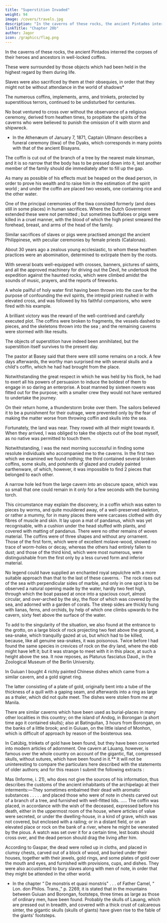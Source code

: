 ```yaml
---
title: "Superstition Invaded"
weight: 94
image: /covers/travels.jpg
description: "In the caverns of these rocks, the ancient Pintados interred the corpses of their heroes and ancestors in well-locked coffins."
linkTitle: "Chapter 20b"
author: Jagor
icon: /graphics/flag.png
---
```




<!-- Rocks in the Sea near Nipa-Nipa.  -->

In the caverns of these rocks, the ancient Pintados interred the corpses of their heroes and ancestors in well-locked coffins. 

These were surrounded by those objects which had been held in the highest regard by them during life. 

Slaves were also sacrificed by them at their obsequies, in order that they might not be without attendance in the world of shadows*

The numerous coffins, implements, arms, and trinkets, protected by superstitious terrors, continued to be undisturbed for centuries. 

No boat ventured to cross over without the observance of a religious ceremony, derived from heathen times, to propitiate the spirits of the caverns who were believed to punish the omission of it with storm and shipwreck.

* In the Athenæum of January 7, 1871, Captain Ullmann describes a funeral ceremony (tiwa) of the Dyaks, which corresponds in many points with that of the ancient Bisayans. 

The coffin is cut out of the branch of a tree by the nearest male kinsman, and it is so narrow that the body has to be pressed down into it, lest another member of the family should die immediately after to fill up the gap. 

As many as possible of his effects must be heaped on the dead person, in order to prove his wealth and to raise him in the estimation of the spirit world ; and under the coffin are placed two vessels, one containing rice and the other water.

One of the principal ceremonies of the tiwa consisted formerly (and does still in some places) in human sacrifices. Where the Dutch Government extended these were not permitted ; but sometimes buffaloes or pigs were killed in a cruel manner, with the blood of which the high priest smeared the forehead, breast, and arms of the head of the family. 

Similar sacrifices of slaves or pigs were practised amongst the ancient Philippinese, with peculiar ceremonies by female priests (Catalonas).

About 30 years ago a zealous young ecclesiastic, to whom these heathen practices were an abomination, determined to extirpate them by the roots. 

With several boats well-equipped with crosses, banners, pictures of saints, and all the approved machinery for driving out the Devil, he undertook the expedition against the haunted rocks, which were climbed amidst the sounds of music, prayers, and the reports of fireworks. 

A whole pailful of holy water first having been thrown into the cave for the purpose of confounding the evil spirits, the intrepid priest rushed in with elevated cross, and was followed by his faithful companions, who were fired with his example. 

A brilliant victory was the reward of the well-contrived and carefully executed plot. The coffins were broken to fragments, the vessels dashed to pieces, and the skeletons thrown into the sea ; and the remaining caverns were stormed with like results. 

The objects of superstition have indeed been annihilated, but the superstition itself survives to the present day.

The pastor at Basey said that there were still some remains on a rock. A few days afterwards, the worthy man surprised me with several skulls and a child's coffin, which he had had brought from the place. 

Notwithstanding the great respect in which he was held by his flock, he had to exert all his powers of persuasion to induce the boldest of them to engage in so daring an enterprise. A boat manned by sixteen rowers was fitted out for the purpose; with a smaller crew they would not have ventured to undertake the journey.

On their return home, a thunderstorm broke over them. The sailors believed it to be a punishment for their outrage, were prevented only by the fear of making the matter worse from throwing coffin and skulls into the sea. 

Fortunately, the land was near. They rowed with all their might towards it. When they arrived, I was obliged to take the objects out of the boat myself, as no native was permitted to touch them.

Notwithstanding, I was the next morning successful in finding some resolute individuals who accompanied me to the caverns. In the first two which we examined we found nothing; the third contained several broken coffins, some skulls, and potsherds of glazed and crudely painted earthenware, of which, however, it was impossible to find 2 pieces that belonged to each other. 

A  narrow hole led from the large cavern into an obscure  space, which was so small  that one could remain in it only for a few seconds with the burning torch. 

This circumstance may  explain the discovery, in a coffin which was eaten to pieces by worms, and quite mouldered away, of a well-preserved skeleton, or rather a mummy, for in many places there were carcases clothed with dry fibres of muscle and skin. It lay upon a mat of pandanus, which was yet recognisable, with a cushion under the head stuffed with plants, and covered with matting of pandanus. There were no other remains of woven material. The coffins were of three shapes and without any ornament. Those of the first form, which were of excellent molave-wood, showed no trace of worm-holes or decay, whereas the others had entirely fallen to dust; and those of the third kind, which were most numerous, were distinguishable from the first only by a less curved form and inferior material.


No legend could have supplied an enchanted royal sepulchre with a more suitable approach than that to the last of these caverns. · The rock rises out of the sea with perpendicular sides of marble, and only in one spot is to be observed a natural opening made by the water, hardly two feet high, through which the boat passed at once into a spacious court, almost circular, and over-arched by the sky, the floor of which was covered by the sea, and adorned with a garden of corals. The steep sides are thickly hung with lianas, ferns, and orchids, by help of which one climbs upwards to the cavern, sixty feet above the surface of the water. 

To add to the singularity of the situation, we also found at the entrance to the grotto, on a large block of rock projecting two feet above the ground, a sea-snake, which tranquilly gazed at us, but which had to be killed, because, like all genuine sea-snakes, it was poisonous. Twice before I had found the same species in crevices of rock on the dry land, where the ebb might have left it; but it was strange to meet with it in this place, at such a height above the sea. It now reposes, as Platurus fasciatus Daud., in the Zoological Museum of the Berlin University.

In Guíuan I bought 4 richly painted Chinese dishes which came from a similar cavern, and a gold signet ring. 

The latter consisting of a plate of gold, originally bent into a tube of the thickness of a quill with a gaping seam, and afterwards into a ring as large as a thaler, which did not quite meet. The dishes were stolen from me at Manila.

There are similar caverns which have been used as burial-places in many other localities in this country; on the island of Andog, in Borongan (a short time ago it contained skulls); also at Batinguítan, 3 hours from Borongan, on the banks of a little brook; and in Guiuan, on the little island of Monhon, which is difficult of approach by reason of the boisterous sea. 

In Catúbig, trinkets of gold have been found, but they have been converted into modern articles of adornment. One cavern at Láuang, however, is famous over the whole country on account of the gigantic, flat, compressed skulls, without sutures, which have been found in it.** It will not be uninteresting to compare the particulars here described with the statements of older authors; and for this reason I submit the following extracts :

Mas (Informe, i. 21), who does not give the sources of his information, thus describes the customs of the ancient inhabitants of the archipelago at their interments:—They sometimes embalmed their dead with aromatic substances . . . . . and placed those who were of note in chests carved out of a branch of a tree, and furnished with well-fitted lids. ..... The coffin was placed, in accordance with the wish of the deceased, expressed before his death, either in the uppermost room of the house, where articles of value were secreted, or under the dwelling-house, in a kind of grave, which was not covered, but enclosed with a railing; or in a distant field, or on an elevated place or rock on the bank of a river, where he might be venerated by the pious. A watch was set over it for a certain time, lest boats should cross over, and the dead person should drag the living after him.

According to Gaspar, the dead were rolled up in cloths, and placed in clumsy chests, carved out of a block of wood, and buried under their houses, together with their jewels, gold rings, and some plates of gold over the mouth and eyes, and furnished with provisions, cups, and dishes. They were also accustomed to bury slaves along with men of note, in order that they might be attended in the other world.

* In the chapter “ De monstris et quasi monstris" . . . of Father Camel, “ Lon. don Philos. Trans.," p. 2269, it is stated that in the mountains between Guiuan and Borongan, footsteps, three times as large as those of ordinary men, have been found. Probably the skulls of Lauang, which are pressed out in breadth, and covered with a thick crust of calcareous sinter, the gigantic skulls (skulls of giants) have given rise to the fable of the giants' footsteps.

